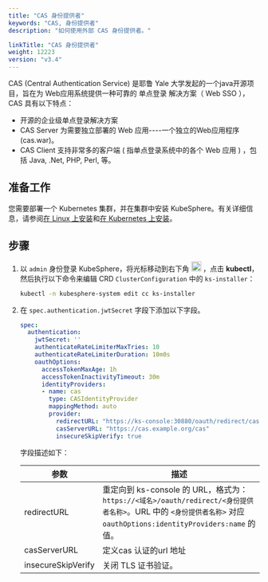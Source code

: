 ```yaml
---
title: "CAS 身份提供者"
keywords: "CAS, 身份提供者"
description: "如何使用外部 CAS 身份提供者。"

linkTitle: "CAS 身份提供者"
weight: 12223
version: "v3.4"
---
```


CAS (Central Authentication Service)  是耶鲁 Yale 大学发起的一个java开源项目，旨在为 Web应用系统提供一种可靠的 单点登录 解决方案（ Web SSO ）， CAS 具有以下特点：

- 开源的企业级单点登录解决方案
- CAS Server 为需要独立部署的 Web 应用----一个独立的Web应用程序(cas.war)。
- CAS Client 支持非常多的客户端 ( 指单点登录系统中的各个 Web 应用 ) ，包括 Java, .Net, PHP, Perl, 等。


## 准备工作

您需要部署一个 Kubernetes 集群，并在集群中安装 KubeSphere。有关详细信息，请参阅[在 Linux 上安装](../../../installing-on-linux/)和[在 Kubernetes 上安装](../../../installing-on-kubernetes/)。

## 步骤

1. 以 `admin` 身份登录 KubeSphere，将光标移动到右下角 <img src="/images/docs/v3.x/access-control-and-account-management/external-authentication/set-up-external-authentication/toolbox.png" width="20px" height="20px" alt="icon"> ，点击 **kubectl**，然后执行以下命令来编辑 CRD `ClusterConfiguration` 中的 `ks-installer`：

   ```bash
   kubectl -n kubesphere-system edit cc ks-installer
   ```

2. 在 `spec.authentication.jwtSecret` 字段下添加以下字段。

   ```yaml
   spec:
     authentication:
       jwtSecret: ''
       authenticateRateLimiterMaxTries: 10
       authenticateRateLimiterDuration: 10m0s
       oauthOptions:
         accessTokenMaxAge: 1h
         accessTokenInactivityTimeout: 30m
         identityProviders:
         - name: cas
           type: CASIdentityProvider
           mappingMethod: auto
           provider:
             redirectURL: "https://ks-console:30880/oauth/redirect/cas"
             casServerURL: "https://cas.example.org/cas"
             insecureSkipVerify: true
   ```

   字段描述如下：

   | 参数                 | 描述                                                         |
   | -------------------- | ------------------------------------------------------------ |
   | redirectURL          | 重定向到 ks-console 的 URL，格式为：`https://<域名>/oauth/redirect/<身份提供者名称>`。URL 中的 `<身份提供者名称>` 对应 `oauthOptions:identityProviders:name` 的值。 |
   | casServerURL         | 定义cas 认证的url 地址                                       |
   | insecureSkipVerify   | 关闭 TLS 证书验证。                                          |


